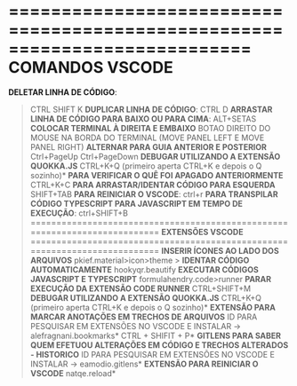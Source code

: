 ===========================================================================
                                **COMANDOS VSCODE**
===========================================================================
**DELETAR LINHA DE CÓDIGO**:
> CTRL SHIFT K
**DUPLICAR LINHA DE CÓDIGO**:
> CTRL D
**ARRASTAR LINHA DE CÓDIGO PARA BAIXO OU PARA CIMA**:
> ALT+SETAS
**COLOCAR TERMINAL À DIREITA E EMBAIXO**
>BOTAO DIREITO DO MOUSE NA BORDA DO TERMINAL (MOVE PANEL LEFT E MOVE PANEL RIGHT)
**ALTERNAR PARA GUIA ANTERIOR E POSTERIOR**
> Ctrl+PageUp
> Ctrl+PageDown 
**DEBUGAR UTILIZANDO A EXTENSÃO QUOKKA.JS**
> CTRL+K+Q  (primeiro aperta CTRL+K e depois o Q sozinho)*
**PARA VERIFICAR O QUÊ FOI APAGADO ANTERIORMENTE**
> CTRL+K+C
**PARA ARRASTAR/IDENTAR CÓDIGO PARA ESQUERDA**
> SHIFT+TAB
**PARA REINICIAR O VSCODE**:
> ctrl+r
**PARA TRANSPILAR CÓDIGO TYPESCRIPT PARA JAVASCRIPT EM TEMPO DE EXECUÇÃO**:
> ctrl+SHIFT+B
===========================================================================
                                **EXTENSÕES VSCODE**
===========================================================================
**INSERIR ÍCONES AO LADO DOS ARQUIVOS**
> pkief.material>icon>theme >
**IDENTAR CÓDIGO AUTOMATICAMENTE**
> hookyqr.beautify
**EXECUTAR CÓDIGOS JAVASCRIPT E TYPESCRIPT**
> formulahendry.code>runner
**PARAR EXECUÇÃO DA EXTENSÃO CODE RUNNER**
> CTRL+SHIFT+M
**DEBUGAR UTILIZANDO A EXTENSÃO QUOKKA.JS**
> CTRL+K+Q  (primeiro aperta CTRL+K e depois o Q sozinho)*
**EXTENSÃO PARA MARCAR ANOTAÇÕES EM TRECHOS DE ARQUIVOS**
> ID PARA PESQUISAR EM EXTENSÕES NO VSCODE E INSTALAR -> alefragnani.bookmarks*
> CTRL + SHIFIT + P*
**GITLENS PARA SABER QUEM EFETUOU ALTERAÇÕES EM CÓDIGO E TRECHOS ALTERADOS - HISTORICO**
> ID PARA PESQUISAR EM EXTENSÕES NO VSCODE E INSTALAR -> eamodio.gitlens*
**EXTENSÃO PARA REINICIAR O VSCODE**
> natqe.reload*